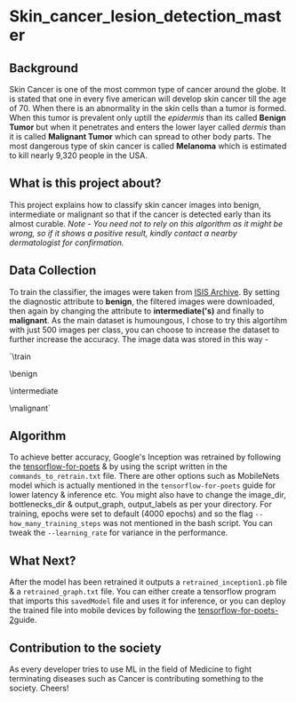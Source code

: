 # Skin_cancer_lesion_detection_master
## Background ##
Skin Cancer is one of the most common type of cancer around the globe.  It is stated that one in every five american will develop skin cancer till the age of 70. 
When there is an abnormality in the skin cells than a tumor is formed. When this tumor is prevalent only uptill the *epidermis* than its called **Benign Tumor** but when it penetrates and enters the lower layer called *dermis* than it is called **Malignant Tumor** which can spread to other body parts. The most dangerous type of skin cancer is called **Melanoma** which is estimated to kill nearly 9,320 people in the USA.

## What is this project about? ##
This project explains how to classify skin cancer images into benign, intermediate or malignant so that if the cancer is detected early than its almost curable. *Note - You need not to rely on this algorithm as it might be wrong, so if it shows a positive result, kindly contact a nearby dermatologist for confirmation.*

## Data Collection ##
To train the classifier, the images were taken from [ISIS Archive](https://www.isic-archive.com/#!/topWithHeader/onlyHeaderTop/gallery). By setting the diagnostic attribute to **benign**, the filtered images were downloaded, then again by changing the attribute to **intermediate('s)** and finally to **malignant**. As the main dataset is humoungous, I chose to try this algortihm with just 500 images per class, you can choose to increase the dataset to further increase the accuracy. The image data was stored in this way -

`\train
  
  \benign
  
  \intermediate
  
  \malignant`
  
## Algorithm ##
To achieve better accuracy, Google's Inception was retrained by following the [tensorflow-for-poets](https://codelabs.developers.google.com/codelabs/tensorflow-for-poets/) & by using the script written in the `commands_to_retrain.txt` file. There are other options such as MobileNets model which is actually mentioned in the `tensorflow-for-poets` guide for lower latency & inference etc. 
You might also have to change the image_dir, bottlenecks_dir & output_graph, output_labels as per your directory. 
For training, epochs were set to default (4000 epochs) and so the flag `--how_many_training_steps` was not mentioned in the bash script. You can tweak the `--learning_rate` for variance in the performance.  

## What Next? ##
After the model has been retrained it outputs a `retrained_inception1.pb` file & a `retrained_graph.txt` file. You can either create a tensorflow program that imports this `savedModel` file and uses it for inference, or you can deploy the trained file into mobile devices by following the [tensorflow-for-poets-2](https://codelabs.developers.google.com/codelabs/tensorflow-for-poets/#8)guide.

## Contribution to the society ##
As every developer tries to use ML in the field of Medicine to fight terminating diseases such as Cancer is contributing something to the society. Cheers!
